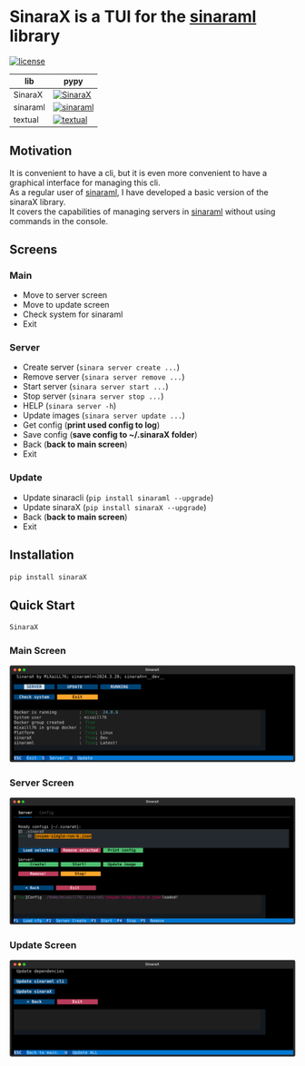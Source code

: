 # SinaraX is a TUI for the [sinaraml](https://github.com/4-DS/sinaraml) library
[![license](https://img.shields.io/github/license/open-mmlab/mmdetection.svg)](https://github.com/open-mmlab/mmdetection/blob/main/LICENSE)

| lib      | pypy                                                                                     |
| -------- | ---------------------------------------------------------------------------------------- |
| SinaraX  | [![SinaraX](https://img.shields.io/pypi/v/sinarax)](https://pypi.org/project/sinarax)    |
| sinaraml | [![sinaraml](https://img.shields.io/pypi/v/sinaraml)](https://pypi.org/project/sinaraml) |
| textual  | [![textual](https://img.shields.io/pypi/v/textual)](https://pypi.org/project/textual)    |

## Motivation

It is convenient to have a cli, but it is even more convenient to have a graphical interface for managing this cli.  
As a regular user of [sinaraml](https://github.com/4-DS), I have developed a basic version of the sinaraX library.  
It covers the capabilities of managing servers in [sinaraml](https://github.com/4-DS/sinaraml) without using commands in the console.  

## Screens

### Main

- Move to server screen
- Move to update screen
- Check system for sinaraml
- Exit

### Server 

- Create server (```sinara server create ...```)
- Remove server (```sinara server remove ...```)
- Start server (```sinara server start ...```)
- Stop server (```sinara server stop ...```)
- HELP (```sinara server -h```)
- Update images (```sinara server update ...```)
- Get config (**print used config to log**)
- Save config (**save config to ~/.sinaraX folder**)
- Back (**back to main screen**)
- Exit 

### Update

- Update sinaracli (```pip install sinaraml --upgrade```)
- Update sinaraX (```pip install sinaraX --upgrade```)
- Back (**back to main screen**)
- Exit 

## Installation

```bash
pip install sinaraX
```

## Quick Start

```bash
SinaraX
```

### Main Screen

![Main](https://raw.githubusercontent.com/MiXaiLL76/sinaraX/main/images/main.svg)

### Server Screen

![Server](https://raw.githubusercontent.com/MiXaiLL76/sinaraX/main/images/server.svg)

### Update Screen

![Update](https://raw.githubusercontent.com/MiXaiLL76/sinaraX/main/images/update.svg)